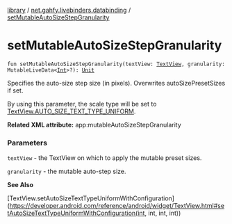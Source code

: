 [library](../index.md) / [net.gahfy.livebinders.databinding](index.md) / [setMutableAutoSizeStepGranularity](./set-mutable-auto-size-step-granularity.md)

# setMutableAutoSizeStepGranularity

`fun setMutableAutoSizeStepGranularity(textView: `[`TextView`](https://developer.android.com/reference/android/widget/TextView.html)`, granularity: MutableLiveData<`[`Int`](https://kotlinlang.org/api/latest/jvm/stdlib/kotlin/-int/index.html)`>?): `[`Unit`](https://kotlinlang.org/api/latest/jvm/stdlib/kotlin/-unit/index.html)

Specifies the auto-size step size (in pixels). Overwrites autoSizePresetSizes if set.

By using this parameter, the scale type will be set to [TextView.AUTO_SIZE_TEXT_TYPE_UNIFORM](https://developer.android.com/reference/android/widget/TextView.html#AUTO_SIZE_TEXT_TYPE_UNIFORM).

**Related XML attribute:** app:mutableAutoSizeStepGranularity

### Parameters

`textView` - the TextView on which to apply the mutable preset sizes.

`granularity` - the mutable auto-step size.

**See Also**

[TextView.setAutoSizeTextTypeUniformWithConfiguration](https://developer.android.com/reference/android/widget/TextView.html#setAutoSizeTextTypeUniformWithConfiguration(int, int, int, int))

